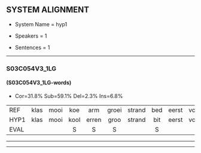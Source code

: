 
## SYSTEM ALIGNMENT

- System Name = hyp1

- Speakers = 1

- Sentences = 1

---

### S03C054V3_1LG

#### (S03C054V3_1LG-words)

- Cor=31.8%	Sub=59.1%	Del=2.3%	Ins=6.8%

|  |  |  |  |  |  |  |  |  |  |  |  |  |  |  |  |  |  |  |  |  |  |  |  |  |  |  |  |  |  |  |  |  |  |  |  |  |  |  |  |  |  |  |  |  |
|:--- |:---:|:---:|:---:|:---:|:---:|:---:|:---:|:---:|:---:|:---:|:---:|:---:|:---:|:---:|:---:|:---:|:---:|:---:|:---:|:---:|:---:|:---:|:---:|:---:|:---:|:---:|:---:|:---:|:---:|:---:|:---:|:---:|:---:|:---:|:---:|:---:|:---:|:---:|:---:|:---:|:---:|:---:|:---:|:---:|
| REF | klas | mooi | koe | arm | groei | strand | bed | eerst | voor | draai | sjaal | herfst | duur | straat | leeuw | clown | hoek | krant | hout | vriend | gauw | chips | groen | feest | reis | jas | huis | paard | vijf | muts | nieuw | kind | bang | oog | zacht | schoen | plas |  |  |  | * | neus | knoop | plank |
| HYP1 | klas | mooi | kool | erren | groo | strand | bit | eerst | voor | draai | sjaal |  | erust | nu | strat | leel | klauhoek | klant | aut | vreend | go | chips | groen | feest | jas | jas | huis | daart | va | nuts | diel | kin | tamelijk | oog | zagt | schoner | plas | nee | dus | e | 'ken | da | op | plan |
| EVAL |  |  | S | S | S |  | S |  |  |  |  | D | S | S | S | S | S | S | S | S | S |  |  |  | S |  |  | S | S | S | S | S | S |  | S | S |  | I | I | I | S | S | S | S |
---

---
